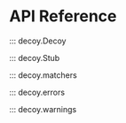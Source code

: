 # API Reference

::: decoy.Decoy

::: decoy.Stub

::: decoy.matchers

::: decoy.errors

::: decoy.warnings
